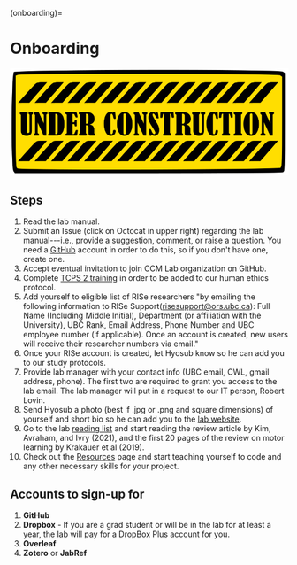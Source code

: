 (onboarding)=
# Onboarding

![](underconstruction.svg)

## Steps
1) Read the lab manual.
1) Submit an Issue (click on Octocat in upper right) regarding the lab manual---i.e., provide a suggestion, comment, or raise a question. You need a [GitHub](https://github.com/) account in order to do this, so if you don't have one, create one. 
1) Accept eventual invitation to join CCM Lab organization on GitHub. 
1) Complete [TCPS 2 training](http://tcps2core.ca/welcome) in order to be added to our human ethics protocol. 
1) Add yourself to eligible list of RISe researchers "by emailing the following information to RISe Support(risesupport@ors.ubc.ca): Full Name (Including Middle Initial), Department (or affiliation with the University), UBC Rank, Email Address, Phone Number and UBC employee number (if applicable). Once an account is created, new users will receive their researcher numbers via email."
1) Once your RISe account is created, let Hyosub know so he can add you to our study protocols.
1) Provide lab manager with your contact info (UBC email, CWL, gmail address, phone). The first two are required to grant you access to the lab email. The lab manager will put in a request to our IT person, Robert Lovin. 
1) Send Hyosub a photo (best if .jpg or .png and square dimensions) of yourself and short bio so he can add you to the [lab website](https://ccmlab.org/). 
1) Go to the lab [reading list](reading-list) and start reading the review article by Kim, Avraham, and Ivry (2021), and the first 20 pages of the review on motor learning by Krakauer et al (2019).  
1) Check out the [Resources](resources) page and start teaching yourself to code and any other necessary skills for your project. 


## Accounts to sign-up for
1) **GitHub**
2) **Dropbox** - If you are a grad student or will be in the lab for at least a year, the lab will pay for a DropBox Plus account for you. 
3) **Overleaf**
4) **Zotero** or **JabRef**
